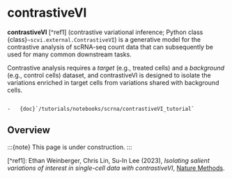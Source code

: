 # contrastiveVI

**contrastiveVI** \[^ref1\] (contrastive variational inference; Python class
{class}`~scvi.external.ContrastiveVI`) is a generative model for the contrastive analysis
of scRNA-seq count data that can subsequently be used for many common downstream tasks.

Contrastive analysis requires a _target_ (e.g., treated cells) and a _background_
(e.g., control cells) dataset, and contrastiveVI is designed to isolate the variations
enriched in target cells from variations shared with background cells.

```{topic} Tutorials:

-   {doc}`/tutorials/notebooks/scrna/contrastiveVI_tutorial`
```

## Overview

:::{note}
This page is under construction.
:::

\[^ref1\]:
Ethan Weinberger, Chris Lin, Su-In Lee (2023),
_Isolating salient variations of interest in single-cell data with contrastiveVI_,
[Nature Methods](https://www.nature.com/articles/s41592-023-01955-3).
